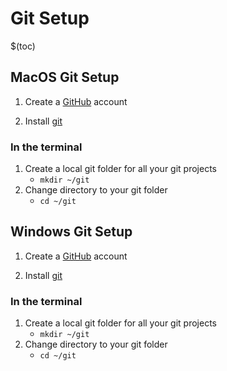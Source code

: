
# Git Setup

$(toc)

## MacOS Git Setup

1. Create a [GitHub](https://github.com/) account

2. Install [git](https://coolestguidesontheplanet.com/install-git-macos/)

### In the terminal

1. Create a local git folder for all your git projects
	- `mkdir ~/git`
1. Change directory to your git folder
	- `cd ~/git`

## Windows Git Setup

1. Create a [GitHub]([https://github.com/](https://github.com/)) account

2. Install [git](https://gitforwindows.org/)

### In the terminal

1. Create a local git folder for all your git projects
	- `mkdir ~/git`
1. Change directory to your git folder
	- `cd ~/git`


<!--stackedit_data:
eyJoaXN0b3J5IjpbMTQyODg4NTkzMl19
-->